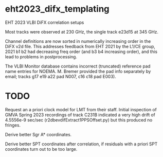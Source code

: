 # eht2023_difx_templating

EHT 2023 VLBI DiFX correlation setups

Most tracks were observed at 230 GHz, the single track e23d15 at 345 GHz.

Channel definitions are now sorted in numerically increasing order in the DiFX v2d file.
This addresses feedback from EHT 2021 by the L1/CE group, 2021 b1 b2 had decreasing freq
order (and b3 b4 increasing order), and this lead to problems in postprocessing.

The VLBI Monitor database contains incorrect (truncated) reference pad name entries for NOEMA.
M. Bremer provided the pad info separately by email; tracks g17 e19 a22 pad N007, c16 c18 pad E003).

# TODO

Request an a priori clock model for LMT from their staff. Initial inspection of GMVA Spring 2023 recordings of track C231B indicated a very high
drift of 4.5556e-9 sec/sec (r2dbevdifExtract1PPSOffset.py) but this produced no fringes.

Derive better Sgr A* coordinates.

Derive better SPT coordinates after correlation, if residuals with a priori SPT coordinates turn out to be too large.

